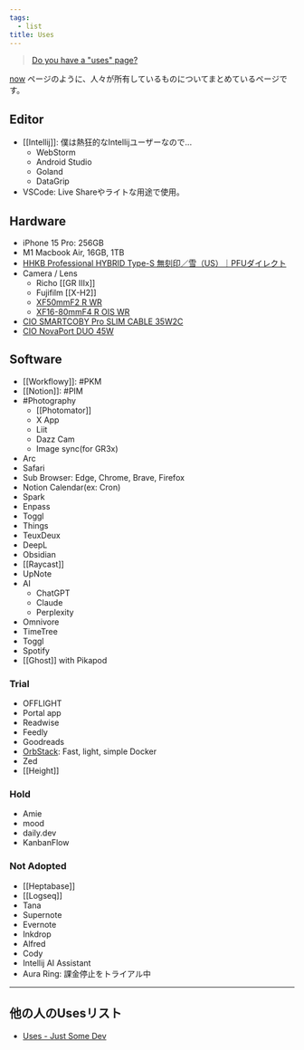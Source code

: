 ```yaml
---
tags:
  - list
title: Uses
---
```


> [Do you have a "uses" page?](https://dev.to/nickytonline/do-you-have-a-uses-page-5b82)

[now](https://nownownow.com/about) ページのように、人々が所有しているものについてまとめているページです。

## Editor

- [[Intellij]]: 僕は熱狂的なIntellijユーザーなので...
	- WebStorm
	- Android Studio
	- Goland
	- DataGrip
- VSCode: Live Shareやライトな用途で使用。

## Hardware
- iPhone 15 Pro: 256GB
- M1 Macbook Air, 16GB, 1TB
- [HHKB Professional HYBRID Type-S 無刻印／雪（US）｜PFUダイレクト](https://www.pfu.ricoh.com/direct/hhkb/detail_pd-kb800yns.html?_gl=1*kyaskl*_gcl_au*MTE1ODE2MzY3NS4xNzI2NDIwMDE0*_ga*MTIyOTIwMTIyOS4xNzI2NDIwMDE0*_ga_Z9QFWQM6HK*MTcyNjQyMDAxNC4xLjAuMTcyNjQyMDAxNC42MC4wLjA.*_ga_5SB6G0ZRSB*MTcyNjQyMDAxNC4xLjAuMTcyNjQyMDAxNC4wLjAuMA..)
- Camera / Lens
	- Richo [[GR IIIx]]
	- Fujifilm [[X-H2]]
	- [XF50mmF2 R WR](https://fujifilm-x.com/ja-jp/products/lenses/xf50mmf2-r-wr/)
	- [XF16-80mmF4 R OIS WR](https://fujifilm-x.com/ja-jp/products/lenses/xf16-80mmf4-r-ois-wr/)
- [CIO SMARTCOBY Pro SLIM CABLE 35W2C](https://connectinternationalone.co.jp/cioproduct/mobilebattery/smartcoby/cio-mb35w2c-10000-sc/)
- [CIO NovaPort DUO 45W](https://connectinternationalone.co.jp/cioproduct/adapter/novaport/cio-g45w2c/)
## Software
- [[Workflowy]]: #PKM 
- [[Notion]]: #PIM
- #Photography
	- [[Photomator]]
	- X App
	- Liit
	- Dazz Cam
	- Image sync(for GR3x)
- Arc
- Safari
- Sub Browser: Edge, Chrome, Brave, Firefox
- Notion Calendar(ex: Cron)
- Spark
- Enpass
- Toggl
- Things
- TeuxDeux
- DeepL
- Obsidian
- [[Raycast]]
- UpNote
- AI
	- ChatGPT
	- Claude
	- Perplexity
- Omnivore
- TimeTree
- Toggl
- Spotify
- [[Ghost]] with Pikapod
### Trial
- OFFLIGHT
- Portal app
- Readwise
- Feedly
- Goodreads
- [OrbStack](https://orbstack.dev/): Fast, light, simple Docker
- Zed
- [[Height]]
### Hold
- Amie
- mood
- daily.dev
- KanbanFlow
### Not Adopted
- [[Heptabase]]
- [[Logseq]]
- Tana
- Supernote
- Evernote
- Inkdrop
- Alfred
- Cody
- Intellij AI Assistant
- Aura Ring: 課金停止をトライアル中

---
## 他の人のUsesリスト

- [Uses - Just Some Dev](https://www.nickyt.co/pages/uses/)
